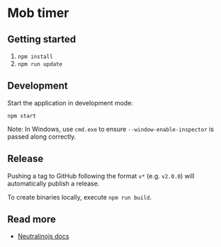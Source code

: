 # Mob timer

## Getting started

1. `npm install`
1. `npm run update`

## Development

Start the application in development mode:

`npm start`

Note: In Windows, use `cmd.exe` to ensure `--window-enable-inspector` is passed along correctly.

## Release

Pushing a tag to GitHub following the format `v*` (e.g. `v2.0.0`) will automatically publish a release.

To create binaries locally, execute `npm run build`.

## Read more

* [Neutralinojs docs](https://neutralino.js.org/docs/)
